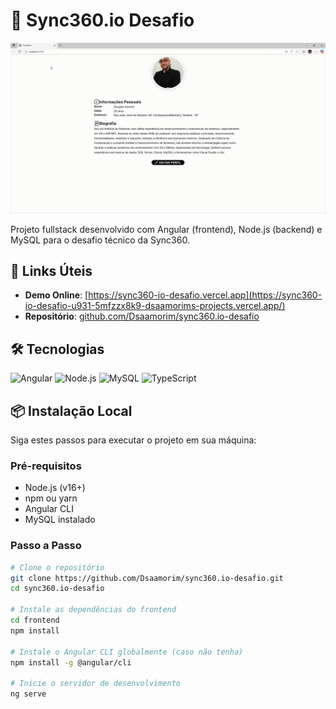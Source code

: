 # 🚀 Sync360.io Desafio

![Banner](https://github.com/Dsaamorim/sync360.io-desafio/blob/main/Angular-Node-MySQL.gif?raw=true)

Projeto fullstack desenvolvido com Angular (frontend), Node.js (backend) e MySQL para o desafio técnico da Sync360.

## 🔗 Links Úteis

- **Demo Online**: [https://sync360-io-desafio.vercel.app](https://sync360-io-desafio-u931-5mfzzx8k9-dsaamorims-projects.vercel.app/)
- **Repositório**: [github.com/Dsaamorim/sync360.io-desafio](https://github.com/Dsaamorim/sync360.io-desafio)

## 🛠️ Tecnologias

![Angular](https://img.shields.io/badge/Angular-DD0031?style=for-the-badge&logo=angular&logoColor=white)
![Node.js](https://img.shields.io/badge/Node.js-339933?style=for-the-badge&logo=nodedotjs&logoColor=white)
![MySQL](https://img.shields.io/badge/MySQL-005C84?style=for-the-badge&logo=mysql&logoColor=white)
![TypeScript](https://img.shields.io/badge/TypeScript-007ACC?style=for-the-badge&logo=typescript&logoColor=white)

## 📦 Instalação Local

Siga estes passos para executar o projeto em sua máquina:

### Pré-requisitos
- Node.js (v16+)
- npm ou yarn
- Angular CLI
- MySQL instalado

### Passo a Passo

```bash
# Clone o repositório
git clone https://github.com/Dsaamorim/sync360.io-desafio.git
cd sync360.io-desafio

# Instale as dependências do frontend
cd frontend
npm install

# Instale o Angular CLI globalmente (caso não tenha)
npm install -g @angular/cli

# Inicie o servidor de desenvolvimento
ng serve
